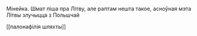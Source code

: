 Мінейка. Шмат піша пра Літву, але раптам нешта такое, асноўная мэта Літвы злучыцца з Польшчай

[[палонафілія шляхты]]
